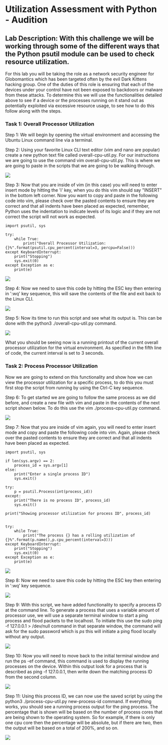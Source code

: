 # Utilization Assessment with Python - Audition
## Lab Description: With this challenge we will be working through some of the different ways that the Python psutil module can be used to check resource utilization.

For this lab you will be taking the role as a network security engineer for Globomantics which has been targeted often by the evil Dark Kittens hacking group. One of the duties of this role is ensuring that each of the devices under your control have not been exposed to backdoors or malware from these attacks. To determine this we will use the functionalities detailed above to see if a device or the processes running on it stand out as potentially exploited via excessive resource usage, to see how to do this follow along with the steps. 

### Task 1: Overall Processor Utilization

Step 1: We will begin by opening the virtual environment and accessing the Ubuntu Linux command line via a terminal. 

Step 2: Using your favorite Linux CLI text editor (vim and nano are popular) create a new python text file called overall-cpu-util.py. For our instructions we are going to use the command vim overall-cpu-util.py. This is where we are going to paste in the scripts that we are going to be walking through. 

![](./001.png)

Step 3: Now that you are inside of vim (in this case) you will need to enter insert mode by hitting the 'i' key, when you do this vim should say "INSERT" in the bottom left corner. Now you want to copy and paste in the following code into vim, please check over the pasted contents to ensure they are correct and that all indents have been placed as expected, remember, Python uses the indentation to indicate levels of its logic and if they are not correct the script will not work as expected. 

~~~
import psutil, sys

try:
    while True:
        print("Overall Processor Utilization: {}%".format(psutil.cpu_percent(interval=3, percpu=False)))
except KeyboardInterrupt:
    print("Stopping")
    sys.exit(0)
except Exception as e:
    print(e)
~~~

![](./002.png)

Step 4: Now we need to save this code by hitting the ESC key then entering in ':wq' key sequence, this will save the contents of the file and exit back to the Linux CLI. 

![](./003.png)

Step 5: Now its time to run this script and see what its output is. This can be done with the python3 ./overall-cpu-util.py command. 

![](./004.png)

What you should be seeing now is a running printout of the current overall processor utilization for the virtual environment. As specified in the fifth line of code, the current interval is set to 3 seconds. 

### Task 2: Process Processor Utilization

Now we are going to extend on this functionality and show how we can view the processor utilization for a specific process, to do this you must first stop the script from running by using the Ctrl-C key sequence. 

Step 6: To get started we are going to follow the same process as we did before, and create a new file with vim and paste in the contents of the next script shown below. To do this use the vim ./process-cpu-util.py command.

![](./005.png)

Step 7: Now that you are inside of vim again, you will need to enter insert mode and copy and paste the following code into vim. Again, please check over the pasted contents to ensure they are correct and that all indents have been placed as expected.

~~~
import psutil, sys

if len(sys.argv) == 2:
    process_id = sys.argv[1]
else:
    print("Enter a single process ID")
    sys.exit()

try:
    p = psutil.Process(int(process_id))
except:
    print("There is no process ID", process_id)
    sys.exit()

print("Showing processor utilization for process ID", process_id)


try:
    while True:
        print("The process {} has a rolling utilization of {}%".format(p.name(),p.cpu_percent(interval=3)))
except KeyboardInterrupt:
    print("Stopping")
    sys.exit(0)
except Exception as e:
    print(e)

~~~

![](./006.png)

Step 8: Now we need to save this code by hitting the ESC key then entering in ':wq' key sequence.

![](./007.png)

Step 9: With this script, we have added functionality to specify a process ID at the command line. To generate a process that uses a variable amount of processor use, we will use a separate terminal window to start a ping process and flood packets to the localhost. To initiate this use the sudo ping -f 127.0.0.1 > /dev/null command in that separate window, the command will ask for the sudo password which is <em>ps</em> this will initiate a ping flood locally without any output. 

![](./008.png)

Step 10: Now you will need to move back to the initial terminal window and run the ps -ef command, this command is used to display the running processes on the device. Within this output look for a process that is described as ping -f 127.0.0.1, then write down the matching process ID from the second column. 

![](./009.png)

Step 11: Using this process ID, we can now use the saved script by using the python3 ./process-cpu-util.py new-process-id command. If everything works, you should see a running process output for the ping process. The percentage that is shown will be based on the number of process cores that are being shown to the operating system. So for example, if there is only one cpu core then the percentage will be absolute, but if there are two, then the output will be based on a total of 200%, and so on.

![](./010.png)


